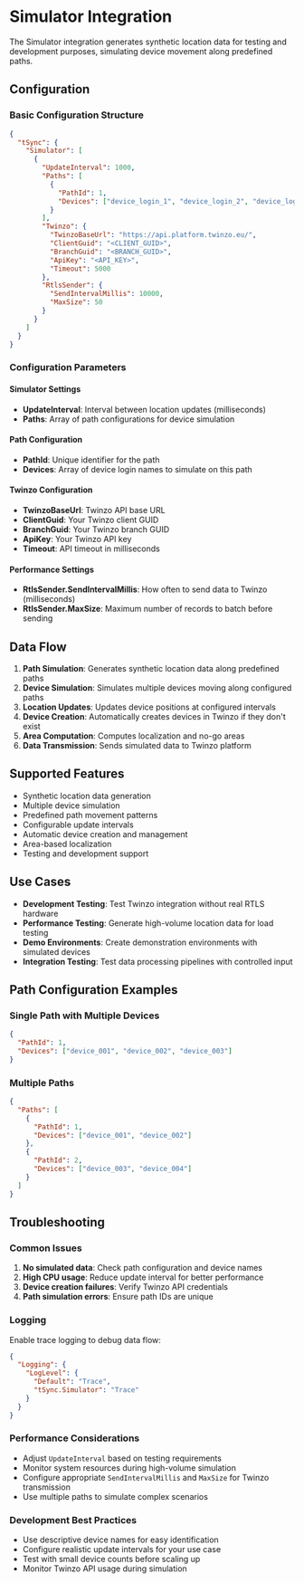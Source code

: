 # Simulator Integration

The Simulator integration generates synthetic location data for testing and development purposes, simulating device movement along predefined paths.

## Configuration

### Basic Configuration Structure

```json
{
  "tSync": {
    "Simulator": [
      {
        "UpdateInterval": 1000,
        "Paths": [
          {
            "PathId": 1,
            "Devices": ["device_login_1", "device_login_2", "device_login_3"]
          }
        ],
        "Twinzo": {
          "TwinzoBaseUrl": "https://api.platform.twinzo.eu/",
          "ClientGuid": "<CLIENT_GUID>",
          "BranchGuid": "<BRANCH_GUID>",
          "ApiKey": "<API_KEY>",
          "Timeout": 5000
        },
        "RtlsSender": {
          "SendIntervalMillis": 10000,
          "MaxSize": 50
        }
      }
    ]
  }
}
```

### Configuration Parameters

#### Simulator Settings
- **UpdateInterval**: Interval between location updates (milliseconds)
- **Paths**: Array of path configurations for device simulation

#### Path Configuration
- **PathId**: Unique identifier for the path
- **Devices**: Array of device login names to simulate on this path

#### Twinzo Configuration
- **TwinzoBaseUrl**: Twinzo API base URL
- **ClientGuid**: Your Twinzo client GUID
- **BranchGuid**: Your Twinzo branch GUID
- **ApiKey**: Your Twinzo API key
- **Timeout**: API timeout in milliseconds

#### Performance Settings
- **RtlsSender.SendIntervalMillis**: How often to send data to Twinzo (milliseconds)
- **RtlsSender.MaxSize**: Maximum number of records to batch before sending

## Data Flow

1. **Path Simulation**: Generates synthetic location data along predefined paths
2. **Device Simulation**: Simulates multiple devices moving along configured paths
3. **Location Updates**: Updates device positions at configured intervals
4. **Device Creation**: Automatically creates devices in Twinzo if they don't exist
5. **Area Computation**: Computes localization and no-go areas
6. **Data Transmission**: Sends simulated data to Twinzo platform

## Supported Features

- Synthetic location data generation
- Multiple device simulation
- Predefined path movement patterns
- Configurable update intervals
- Automatic device creation and management
- Area-based localization
- Testing and development support

## Use Cases

- **Development Testing**: Test Twinzo integration without real RTLS hardware
- **Performance Testing**: Generate high-volume location data for load testing
- **Demo Environments**: Create demonstration environments with simulated devices
- **Integration Testing**: Test data processing pipelines with controlled input

## Path Configuration Examples

### Single Path with Multiple Devices
```json
{
  "PathId": 1,
  "Devices": ["device_001", "device_002", "device_003"]
}
```

### Multiple Paths
```json
{
  "Paths": [
    {
      "PathId": 1,
      "Devices": ["device_001", "device_002"]
    },
    {
      "PathId": 2,
      "Devices": ["device_003", "device_004"]
    }
  ]
}
```

## Troubleshooting

### Common Issues

1. **No simulated data**: Check path configuration and device names
2. **High CPU usage**: Reduce update interval for better performance
3. **Device creation failures**: Verify Twinzo API credentials
4. **Path simulation errors**: Ensure path IDs are unique

### Logging

Enable trace logging to debug data flow:
```json
{
  "Logging": {
    "LogLevel": {
      "Default": "Trace",
      "tSync.Simulator": "Trace"
    }
  }
}
```

### Performance Considerations

- Adjust `UpdateInterval` based on testing requirements
- Monitor system resources during high-volume simulation
- Configure appropriate `SendIntervalMillis` and `MaxSize` for Twinzo transmission
- Use multiple paths to simulate complex scenarios

### Development Best Practices

- Use descriptive device names for easy identification
- Configure realistic update intervals for your use case
- Test with small device counts before scaling up
- Monitor Twinzo API usage during simulation 